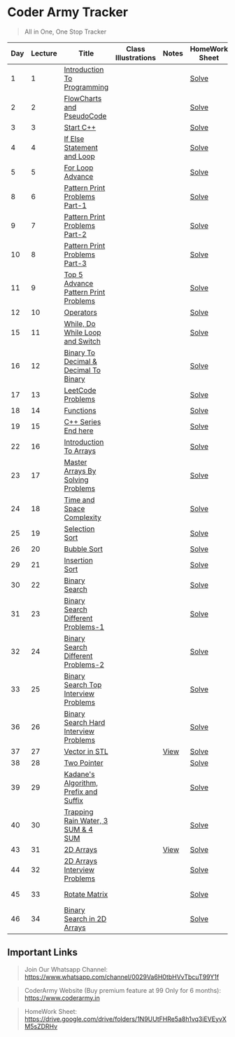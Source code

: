 # Coder Army Tracker
> All in One, One Stop Tracker

| Day | Lecture | Title | Class Illustrations | Notes | HomeWork Sheet | Solutions | Revision |
| --- | ------- | ----- | ------------------- | ----- | -------------- | --------- | -------- |
| 1 | 1 | [Introduction To Programming](https://www.youtube.com/watch?v=y3OOaXrFy-Q) ||| [Solve](https://docs.google.com/document/d/13tmWkludFv4dKS6tiws2zkFWJ7QLINXhVuKOzR56Jlk) | [Completed](https://github.com/hsd1807/Coder-Army/blob/main/Data%20Structures%20and%20Algorithms/HomeWork%20Sheets/001.%20Introduction%20To%20Programming%20for%20Beginners/HomeWork%20Sheet%20Answers) |
| 2 | 2 | [FlowCharts and PseudoCode](https://www.youtube.com/watch?v=H_9MSvTL74g) ||| [Solve](https://docs.google.com/document/d/1ighQuVjhWbIcBLko_l24Nn3rNch9MKxaWjKgXP2Y-OI) |
| 3 | 3 | [Start C++](https://www.youtube.com/watch?v=2Gexv2eld4Y) ||| [Solve](https://docs.google.com/document/d/12WCf8uYyC5KqhF-WvR9o0SkyvKDZlILk4z7HdhRK1T4) |
| 4 | 4 | [If Else Statement and Loop](https://www.youtube.com/watch?v=gGaJJovz-4k) ||| [Solve](https://docs.google.com/document/d/1RgJHduYfDV0b3fDHB17lQ_XxI9clAW1OxJSVgmW7ufw) |
| 5 | 5 | [For Loop Advance](https://www.youtube.com/watch?v=7qINbIQK_J8) ||| [Solve](https://docs.google.com/document/d/1bDa1qwltuAhlUWUJFh9yyvCeqlY9q6qbmWG4gYMFCKI) |
| 8 | 6 | [Pattern Print Problems Part-1](https://www.youtube.com/watch?v=0LawAwK5OaI) ||| [Solve](https://docs.google.com/document/d/1blYWqp4Gl-V8XggREHPmgCvZPwaiY5AvKvMZgN6tpdg) |
| 9 | 7 | [Pattern Print Problems Part-2](https://www.youtube.com/watch?v=-o6MPFfGipU) ||| [Solve](https://docs.google.com/document/d/1v_NEofN6qPtf9b93OEsgqt2VSNGb25shtnFlpmDXdtQ) |
| 10 | 8 | [Pattern Print Problems Part-3](https://www.youtube.com/watch?v=mtQwWAxWbDY) ||| [Solve](https://docs.google.com/document/d/1vWx-E-aPrplA8Mj2fqrC9v3h9BUNe0tqRAa4Sc0AfTQ) |
| 11 | 9 | [Top 5 Advance Pattern Print Problems](https://www.youtube.com/watch?v=CaLtCuji8z0) ||| [Solve](https://docs.google.com/document/d/1QLe7HyTguO9FKFblC3ljx5kyFWQc2ubrFCiylLArm6g) |
| 12 | 10 | [Operators](https://www.youtube.com/watch?v=HI0mNthclGE) ||| [Solve](https://docs.google.com/document/d/1mhsy7jZgajpLWgaxFuTPZC3L29lWVlPhyHpLqjr4tmk/edit) |
| 15 | 11 | [While, Do While Loop and Switch](https://www.youtube.com/watch?v=kYbTxu1_H-o) ||| [Solve](https://docs.google.com/document/d/1j3UjLp_RgssJKvv_q3o8nkA1GCWza8VoMz_KV9oxkLg) |
| 16 | 12 | [Binary To Decimal & Decimal To Binary](https://www.youtube.com/watch?v=iGRXq30nx6g) ||| [Solve](https://docs.google.com/document/d/1y99g1CKntvtypPAIfpbNYvrgy1LLZta87SpC3lj8W8c) |
| 17 | 13 | [LeetCode Problems](https://www.youtube.com/watch?v=0j7879JOgIU) ||| [Solve](https://docs.google.com/spreadsheets/d/1ivpxIYXZ8p4geJpxFN9Q0hVEnFu0O4FaSPumDqNLw30) |
| 18 | 14 | [Functions](https://www.youtube.com/watch?v=PnSgN5WOUC0) ||| [Solve](https://docs.google.com/document/d/1JvmIq6O2quiCB_eH-P5VaqQXTIctsR0tq91bbXWVS_8) | [Pending](https://github.com/hsd1807/Coder-Army/tree/main/Data%20Structures%20and%20Algorithms/HomeWork%20Sheets/014.%20Functions%20in%20C%2B%2B%20%7C%7C%20Pass%20by%20Value%20%7C%7C%20Pass%20by%20Reference/HomeWork%20Sheet%20Solutions) |
| 19 | 15 | [C++ Series End here](https://www.youtube.com/watch?v=KNtyCUH-2oM) ||| [Solve](https://docs.google.com/document/d/1yrDu7dHptFsQ6k84qW_Q9EvvR5fyBKpyz0lBk_NsEVk) |
| 22 | 16 | [Introduction To Arrays](https://www.youtube.com/watch?v=moZNKL37w-s) ||| [Solve](https://docs.google.com/document/d/1a1ksRBwXyhZQWNxIb2SeiGkbzO0xTES50fjd9bAiOh8) |
| 23 | 17 | [Master Arrays By Solving Problems](https://www.youtube.com/watch?v=567332frcF0) ||| [Solve](https://docs.google.com/document/d/1s-dpoMhDklam2_IMSBZrKlgvLqN2KdfoAloBclxaOsE)|
| 24 | 18 | [Time and Space Complexity](https://www.youtube.com/watch?v=hUdqNPhXOh4) ||| [Solve](https://docs.google.com/document/d/1IumCatcUeGZRDjBiOv5mDDkMFtGWAYsuJks07u-HtdA) |
| 25 | 19 | [Selection Sort](https://www.youtube.com/watch?v=9_B6TmAHveU) ||| [Solve](https://docs.google.com/document/d/14TV28QgSnQF4BhO_TM49conJjKoXHpQzD03AIZ2zJuI) | [Completed](https://github.com/hsd1807/Coder-Army/tree/main/Data%20Structures%20and%20Algorithms/HomeWork%20Sheets/019.%20SELECTION%20SORT%20Algorithm%20with%20Theory%20and%20Code/HomeWork%20Sheet%20Solutions) |
| 26 | 20 | [Bubble Sort](https://www.youtube.com/watch?v=V3vM_m2iFtk) ||| [Solve](https://docs.google.com/document/d/1f4FJizRZmDRHXHUg8AdADQTrtoI2nJf5faXY2qVvg5I) | [Pending](https://github.com/hsd1807/Coder-Army/tree/main/Data%20Structures%20and%20Algorithms/HomeWork%20Sheets/020.%20Bubble%20Sort%20with%20Theory%20and%20Code/HomeWork%20Sheet%20Solutions) |
| 29 | 21 | [Insertion Sort](https://www.youtube.com/watch?v=YpZUgiT1N94) ||| [Solve](https://docs.google.com/document/d/1_5x8khzxdOksrRs3eHLFXwODUBVOPB2QhmG9IU9KsTA) | [Completed](https://github.com/hsd1807/Coder-Army/tree/main/Data%20Structures%20and%20Algorithms/HomeWork%20Sheets/021.%20Insertion%20Sort%20with%20Theory%20and%20Code/HomeWork%20Sheet%20Solutions) |
| 30 | 22 | [Binary Search](https://www.youtube.com/watch?v=0Hwpzd-bSck) ||| [Solve](https://docs.google.com/document/d/1ONZ4LKLO2eZ8K7o-8OcRuFQ21nNinlhieIkpyZZNONs) | [Completed](https://github.com/hsd1807/Coder-Army/tree/main/Data%20Structures%20and%20Algorithms/HomeWork%20Sheets/022.%20Binary%20Search%20with%20Theory%20and%20Code/HomeWork%20Sheet%20Solutions) |
| 31 | 23 | [Binary Search Different Problems-1](https://www.youtube.com/watch?v=740PMblqK6o) ||| [Solve](https://docs.google.com/document/d/1-Z7evcSzBfGeROWTDZajupsD6z6IFC0ZFp5LruDluaw) |
| 32 | 24 | [Binary Search Different Problems-2](https://www.youtube.com/watch?v=w2HOAYymS3A) ||| [Solve](https://docs.google.com/document/d/1uE11p-D-SpaFKWlmProc9A_HZhb3ABL77795NOdXGzU) |
| 33 | 25 | [Binary Search Top Interview Problems](https://www.youtube.com/watch?v=znIFTUyOQvI) ||| [Solve](https://docs.google.com/document/d/1ie1Xl1tl1y5HE6z7WBXkStaivezRmh8jO_4hvuRk67M) |
| 36 | 26 | [Binary Search Hard Interview Problems](https://www.youtube.com/watch?v=ThCyc5GcuRQ) ||| [Solve](https://docs.google.com/document/d/1mzAkslYetXyZeIIVcKvCaOKlxED6GPBsD-czhd9zULQ) |
| 37 | 27 | [Vector in STL](https://www.youtube.com/watch?v=-tDAAOYFehc) || [View](https://drive.google.com/file/d/1YIb5_VkdIWrciLmHW3z3-uorHRSKCCJP) | [Solve](https://docs.google.com/document/d/1dJwvWCOksD5ixnyOllSikarOM5-39Sy09pVrhXyslQw) | [Completed](https://github.com/hsd1807/Coder-Army/tree/main/Data%20Structures%20and%20Algorithms/HomeWork%20Sheets/027.%20What%20is%20STL%20%7C%7C%20Vector%20in%20C%2B%2B/HomeWork%20Sheet%20Solutions) |
| 38 | 28 | [Two Pointer](https://www.youtube.com/watch?v=KKPjlsLSs5w) ||| [Solve](https://docs.google.com/document/d/1ixXo3c5UVRa0fSYHI5hoJLTmsbVgASYxPQpywYLRJqc) |
| 39 | 29 | [Kadane's Algorithm, Prefix and Suffix](https://www.youtube.com/watch?v=2YksXVZitrE) ||| [Solve](https://docs.google.com/document/d/1HiJPIox88th4izuDq70B27s38ePj_QXfG9rkPfVZfgQ) |
| 40 | 30 | [Trapping Rain Water, 3 SUM & 4 SUM](https://www.youtube.com/watch?v=p6YN-l9QW7c) ||| [Solve](https://docs.google.com/document/d/1S2zwDs59nGN8dBKrLKa2h2F9LXEZqFPxLHD0RsNoyWE) |
| 43 | 31 | [2D Arrays](https://www.youtube.com/watch?v=kP5EoGyTHbA) || [View](https://drive.google.com/file/d/1u24YrShT56ux7KHiWpHjS0Px6ulk64sh) | [Solve](https://docs.google.com/document/d/1aJ8_lp8c8onGrR-NEIgYJKrUSVNsayqHk3vexJxYuuw) | [Completed](https://github.com/hsd1807/Coder-Army/tree/main/Data%20Structures%20and%20Algorithms/HomeWork%20Sheets/031.%202D%20Arrays%20in%20C%2B%2B/HomeWork%20Sheet%20Solutions) |
| 44 | 32 | [2D Arrays Interview Problems](https://www.youtube.com/watch?v=Iow9P1QsjhE) ||| [Solve](https://docs.google.com/document/d/19rYv9cOckwMTnjKFzRfUK2HCj0HiDHtbUQCG7eJxzX0) | [Almost Completed](https://github.com/hsd1807/Coder-Army/tree/main/Data%20Structures%20and%20Algorithms/HomeWork%20Sheets/032.%202D%20Arrays%20Interview%20Problems%20%7C%7C%20Wave%20Form%20%7C%7C%20Spiral%20Form%20%7C%7C%20Transpose%20Matrix%20%7C%7C%20Column%20Major%20Order/HomeWork%20Sheet%20Solutions) |
| 45 | 33 | [Rotate Matrix](https://www.youtube.com/watch?v=ZtSkN2aoCko) ||| [Solve](https://docs.google.com/document/d/1100Lb64hN3mm1TP2vCoeYvYyrwyBB0KS0OqthOsUx2E) | [Almost Completed](https://github.com/hsd1807/Coder-Army/tree/main/Data%20Structures%20and%20Algorithms/HomeWork%20Sheets/033.%20Rotate%20Image%20%7C%20Rotate%20by%2090%20degree%20%7C%20Rotate%20Matrix%20Element%20Clockwise%20%7C%20Rotate%20Matrix%20by%20180%20Degree/HomeWork%20Sheet%20Solutions) |
| 46 | 34 | [Binary Search in 2D Arrays](https://www.youtube.com/watch?v=BA1ppstdJi8) ||| [Solve](https://docs.google.com/document/d/1pOWds18hkD_k1E4x83Ocup-aaCdVq7a9rElMnWYDL4I) |

## Important Links
> Join Our Whatsapp Channel: https://www.whatsapp.com/channel/0029Va6H0tbHVvTbcuT99Y1f

> CoderArmy Website (Buy premium feature at 99 Only for 6 months): https://www.coderarmy.in

> HomeWork Sheet: https://drive.google.com/drive/folders/1N9UUtFHRe5a8h1vq3iEVEyvXM5sZDRHv
